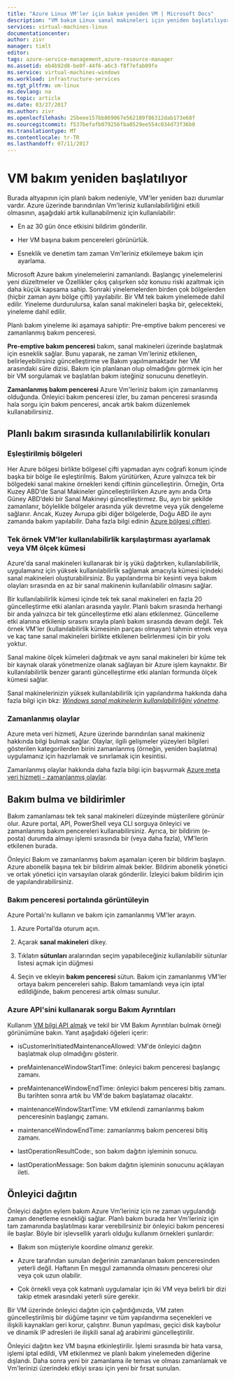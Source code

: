 ```yaml
---
title: "Azure Linux VM'ler için bakım yeniden VM | Microsoft Docs"
description: "VM bakım Linux sanal makineleri için yeniden başlatılıyor."
services: virtual-machines-linux
documentationcenter: 
author: zivr
manager: timlt
editor: 
tags: azure-service-management,azure-resource-manager
ms.assetid: eb4b92d8-be0f-44f6-a6c3-f8f7efab09fe
ms.service: virtual-machines-windows
ms.workload: infrastructure-services
ms.tgt_pltfrm: vm-linux
ms.devlang: na
ms.topic: article
ms.date: 03/27/2017
ms.author: zivr
ms.openlocfilehash: 25beee157bb869067e562189f86312dab173e68f
ms.sourcegitcommit: f537befafb079256fba0529ee554c034d73f36b0
ms.translationtype: MT
ms.contentlocale: tr-TR
ms.lasthandoff: 07/11/2017
---
```

# <a name="vm-restarting-maintenance"></a>VM bakım yeniden başlatılıyor

Burada altyapının için planlı bakım nedeniyle, VM'ler yeniden bazı durumlar vardır. Azure üzerinde barındırılan Vm'leriniz kullanılabilirliğini etkili olmasının, aşağıdaki artık kullanabilmeniz için kullanılabilir:

-   En az 30 gün önce etkisini bildirim gönderilir.

-   Her VM başına bakım pencereleri görünürlük.

-   Esneklik ve denetim tam zaman Vm'leriniz etkilemeye bakım için ayarlama.

Microsoft Azure bakım yinelemelerini zamanlandı. Başlangıç yinelemelerini yeni düzeltmeler ve Özellikler çıkış çalışırken söz konusu riski azaltmak için daha küçük kapsama sahip. Sonraki yinelemelerden birden çok bölgelerden (hiçbir zaman aynı bölge çifti) yayılabilir. Bir VM tek bakım yinelemede dahil edilir. Yineleme durdurulursa, kalan sanal makineleri başka bir, gelecekteki, yineleme dahil edilir.

Planlı bakım yineleme iki aşamaya sahiptir: Pre-emptive bakım penceresi ve zamanlanmış bakım penceresi.

**Pre-emptive bakım penceresi** bakım, sanal makineleri üzerinde başlatmak için esneklik sağlar. Bunu yaparak, ne zaman Vm'leriniz etkilenen, belirleyebilirsiniz güncelleştirme ve Bakım yapılmamaktadır her VM arasındaki süre dizisi. Bakım için planlanan olup olmadığını görmek için her bir VM sorgulamak ve başlatılan bakım isteğiniz sonucunu denetleyin.

**Zamanlanmış bakım penceresi** Azure Vm'leriniz bakım için zamanlanmış olduğunda. Önleyici bakım penceresi izler, bu zaman penceresi sırasında hala sorgu için bakım penceresi, ancak artık bakım düzenlemek kullanabilirsiniz.

## <a name="availability-considerations-during-planned-maintenance"></a>Planlı bakım sırasında kullanılabilirlik konuları 

### <a name="paired-regions"></a>Eşleştirilmiş bölgeleri

Her Azure bölgesi birlikte bölgesel çifti yapmadan aynı coğrafi konum içinde başka bir bölge ile eşleştirilmiş. Bakım yürütürken, Azure yalnızca tek bir bölgedeki sanal makine örnekleri kendi çiftinin güncelleştirin. Örneğin, Orta Kuzey ABD’de Sanal Makineler güncelleştirilirken Azure aynı anda Orta Güney ABD’deki bir Sanal Makineyi güncelleştirmez. Bu, ayrı bir şekilde zamanlanır, böylelikle bölgeler arasında yük devretme veya yük dengeleme sağlanır. Ancak, Kuzey Avrupa gibi diğer bölgelerde, Doğu ABD ile aynı zamanda bakım yapılabilir.
Daha fazla bilgi edinin [Azure bölgesi çiftleri](https://docs.microsoft.com/azure/best-practices-availability-paired-regions).

### <a name="single-instance-vms-vs-availability-set-or-vm-scale-set"></a>Tek örnek VM'ler kullanılabilirlik karşılaştırması ayarlamak veya VM ölçek kümesi

Azure'da sanal makineleri kullanarak bir iş yükü dağıtırken, kullanılabilirlik, uygulamanız için yüksek kullanılabilirlik sağlamak amacıyla kümesi içindeki sanal makineleri oluşturabilirsiniz. Bu yapılandırma bir kesinti veya bakım olayları sırasında en az bir sanal makinenin kullanılabilir olmasını sağlar.

Bir kullanılabilirlik kümesi içinde tek tek sanal makineleri en fazla 20 güncelleştirme etki alanları arasında yayılır. Planlı bakım sırasında herhangi bir anda yalnızca bir tek güncelleştirme etki alanı etkilenmez. Güncelleme etki alanına etkilenip sırasını sırayla planlı bakım sırasında devam değil. Tek örnek VM'ler (kullanılabilirlik kümesinin parçası olmayan) tahmin etmek veya ve kaç tane sanal makineleri birlikte etkilenen belirlenmesi için bir yolu yoktur.

Sanal makine ölçek kümeleri dağıtmak ve aynı sanal makineleri bir küme tek bir kaynak olarak yönetmenize olanak sağlayan bir Azure işlem kaynaktır.
Bir kullanılabilirlik benzer garanti güncelleştirme etki alanları formunda ölçek kümesi sağlar. 

Sanal makinelerinizin yüksek kullanılabilirlik için yapılandırma hakkında daha fazla bilgi için bkz: [ *Windows sanal makinelerin kullanılabilirliğini yönetme*](manage-availability.md?toc=%2fazure%2fvirtual-machines%2flinux%2ftoc.json).

### <a name="scheduled-events"></a>Zamanlanmış olaylar

Azure meta veri hizmeti, Azure üzerinde barındırılan sanal makineniz hakkında bilgi bulmak sağlar. Olaylar, ilgili gelişmeler yüzeyleri bilgileri gösterilen kategorilerden birini zamanlanmış (örneğin, yeniden başlatma) uygulamanız için hazırlamak ve sınırlamak için kesintisi.

Zamanlanmış olaylar hakkında daha fazla bilgi için başvurmak [Azure meta veri hizmeti - zamanlanmış olaylar](../virtual-machines-scheduled-events.md).

## <a name="maintenance-discovery-and-notifications"></a>Bakım bulma ve bildirimler

Bakım zamanlaması tek tek sanal makineleri düzeyinde müşterilere görünür olur. Azure portal, API, PowerShell veya CLI sorguya önleyici ve zamanlanmış bakım pencereleri kullanabilirsiniz. Ayrıca, bir bildirim (e-posta) durumda almayı işlemi sırasında bir (veya daha fazla), VM'lerin etkilenen burada.

Önleyici Bakım ve zamanlanmış bakım aşamaları içeren bir bildirim başlayın. Azure abonelik başına tek bir bildirim almak bekler. Bildirim abonelik yönetici ve ortak yönetici için varsayılan olarak gönderilir. İzleyici bakım bildirim için de yapılandırabilirsiniz.

### <a name="view-the-maintenance-window-in-the-portal"></a>Bakım penceresi portalında görüntüleyin 

Azure Portalı'nı kullanın ve bakım için zamanlanmış VM'ler arayın.

1.  Azure Portal’da oturum açın.

2.  Açarak **sanal makineleri** dikey.

3.  Tıklatın **sütunları** aralarından seçim yapabileceğiniz kullanılabilir sütunlar listesi açmak için düğmesi

4.  Seçin ve ekleyin **bakım penceresi** sütun. Bakım için zamanlanmış VM'ler ortaya bakım pencereleri sahip. Bakım tamamlandı veya için iptal edildiğinde, bakım penceresi artık olması sunulur.

### <a name="query-maintenance-details-using-the-azure-api"></a>Azure API'sini kullanarak sorgu Bakım Ayrıntıları

Kullanım [VM bilgi API almak](https://docs.microsoft.com/rest/api/compute/virtualmachines/virtualmachines-get) ve tekil bir VM Bakım Ayrıntıları bulmak örneği görünümüne bakın. Yanıt aşağıdaki öğeleri içerir:

  - isCustomerInitiatedMaintenanceAllowed: VM'de önleyici dağıtın başlatmak olup olmadığını gösterir.

  - preMaintenanceWindowStartTime: önleyici bakım penceresi başlangıç zamanı.

  - preMaintenanceWindowEndTime: önleyici bakım penceresi bitiş zamanı. Bu tarihten sonra artık bu VM'de bakım başlatamaz olacaktır.
    
  - maintenanceWindowStartTime: VM etkilendi zamanlanmış bakım penceresinin başlangıç zamanı.

  - maintenanceWindowEndTime: zamanlanmış bakım penceresi bitiş zamanı.
  
  - lastOperationResultCode:, son bakım dağıtın işleminin sonucu.
 
  - lastOperationMessage: Son bakım dağıtın işleminin sonucunu açıklayan ileti.


## <a name="pre-emptive-redeploy"></a>Önleyici dağıtın

Önleyici dağıtın eylem bakım Azure Vm'leriniz için ne zaman uygulandığı zaman denetleme esnekliği sağlar. Planlı bakım burada her Vm'leriniz için tam zamanında başlatılması karar verebilirsiniz bir önleyici bakım penceresi ile başlar. Böyle bir işlevsellik yararlı olduğu kullanım örnekleri şunlardır:

-   Bakım son müşteriyle koordine olmanız gerekir.

-   Azure tarafından sunulan değerinin zamanlanan bakım penceresinden yeterli değil.
    Haftanın En meşgul zamanında olmasını penceresi olur veya çok uzun olabilir.

-   Çok örnekli veya çok katmanlı uygulamalar için iki VM veya belirli bir dizi takip etmek arasındaki yeterli süre gerekir.

Bir VM üzerinde önleyici dağıtın için çağırdığınızda, VM zaten güncelleştirilmiş bir düğüme taşınır ve tüm yapılandırma seçenekleri ve ilişkili kaynakları geri korur, çalıştırır. Bunun yapılması, geçici disk kaybolur ve dinamik IP adresleri ile ilişkili sanal ağ arabirimi güncelleştirilir.

Önleyici dağıtın kez VM başına etkinleştirilir. İşlemi sırasında bir hata varsa, işlemi iptal edildi, VM etkilenmez ve planlı bakım yinelemeden diğerine dışlandı. Daha sonra yeni bir zamanlama ile temas ve olması zamanlamak ve Vm'lerinizi üzerindeki etkiyi sırası için yeni bir fırsat sunulan.
